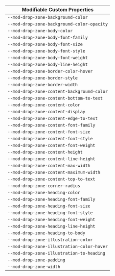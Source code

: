 | Modifiable Custom Properties |
| --- |
|`--mod-drop-zone-background-color`|
|`--mod-drop-zone-background-color-opacity`|
|`--mod-drop-zone-body-color`|
|`--mod-drop-zone-body-font-family`|
|`--mod-drop-zone-body-font-size`|
|`--mod-drop-zone-body-font-style`|
|`--mod-drop-zone-body-font-weight`|
|`--mod-drop-zone-body-line-height`|
|`--mod-drop-zone-border-color-hover`|
|`--mod-drop-zone-border-style`|
|`--mod-drop-zone-border-width`|
|`--mod-drop-zone-content-background-color`|
|`--mod-drop-zone-content-bottom-to-text`|
|`--mod-drop-zone-content-color`|
|`--mod-drop-zone-content-display`|
|`--mod-drop-zone-content-edge-to-text`|
|`--mod-drop-zone-content-font-family`|
|`--mod-drop-zone-content-font-size`|
|`--mod-drop-zone-content-font-style`|
|`--mod-drop-zone-content-font-weight`|
|`--mod-drop-zone-content-height`|
|`--mod-drop-zone-content-line-height`|
|`--mod-drop-zone-content-max-width`|
|`--mod-drop-zone-content-maximum-width`|
|`--mod-drop-zone-content-top-to-text`|
|`--mod-drop-zone-corner-radius`|
|`--mod-drop-zone-heading-color`|
|`--mod-drop-zone-heading-font-family`|
|`--mod-drop-zone-heading-font-size`|
|`--mod-drop-zone-heading-font-style`|
|`--mod-drop-zone-heading-font-weight`|
|`--mod-drop-zone-heading-line-height`|
|`--mod-drop-zone-heading-to-body`|
|`--mod-drop-zone-illustration-color`|
|`--mod-drop-zone-illustration-color-hover`|
|`--mod-drop-zone-illustration-to-heading`|
|`--mod-drop-zone-padding`|
|`--mod-drop-zone-width`|